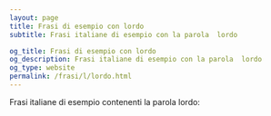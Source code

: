 ```yaml
---
layout: page
title: Frasi di esempio con lordo 
subtitle: Frasi italiane di esempio con la parola  lordo

og_title: Frasi di esempio con lordo 
og_description: Frasi italiane di esempio con la parola  lordo
og_type: website
permalink: /frasi/l/lordo.html
---
```


Frasi italiane di esempio contenenti la parola lordo:


